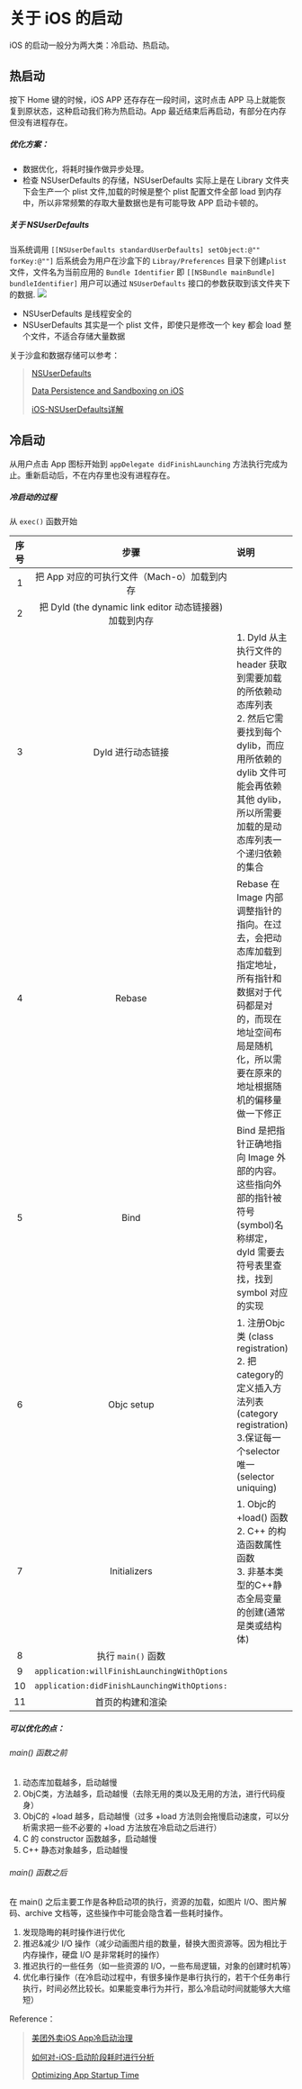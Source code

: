# 关于 iOS 的启动
iOS 的启动一般分为两大类：冷启动、热启动。
## 热启动
按下 Home 键的时候，iOS APP 还存存在一段时间，这时点击 APP 马上就能恢复到原状态，这种启动我们称为热启动。App 最近结束后再启动，有部分在内存但没有进程存在。
##### 优化方案：
*  数据优化，将耗时操作做异步处理。
* 检查 NSUserDefaults 的存储，NSUserDefaults 实际上是在 Library 文件夹下会生产一个 plist 文件,加载的时候是整个 plist 配置文件全部 load 到内存中，所以非常频繁的存取大量数据也是有可能导致 APP 启动卡顿的。

##### 关于 NSUserDefaults
当系统调用 `[[NSUserDefaults standardUserDefaults] setObject:@"" forKey:@""]` 后系统会为用户在沙盒下的 `Libray/Preferences` 目录下创建`plist` 文件，文件名为当前应用的 `Bundle Identifier` 即 `[[NSBundle mainBundle] bundleIdentifier]` 用户可以通过 `NSUserDefaults` 接口的参数获取到该文件夹下的数据.
![](https://github.com/loveway/iOS-Knowledge/blob/master/image/NSUserDefaults-path.png?raw=true)

* NSUserDefaults 是线程安全的
* NSUserDefaults 其实是一个 plist 文件，即使只是修改一个 key 都会 load 整个文件，不适合存储大量数据

关于沙盒和数据存储可以参考：
> [NSUserDefaults](https://developer.apple.com/documentation/foundation/nsuserdefaults)
> 
> [Data Persistence and Sandboxing on iOS](https://code.tutsplus.com/tutorials/data-persistence-and-sandboxing-on-ios--mobile-14078)
> 
> [iOS-NSUserDefaults详解](https://juejin.im/post/5ce756aef265da1b6d3ffee6)

## 冷启动
从用户点击 App 图标开始到 `appDelegate didFinishLaunching` 方法执行完成为止。重新启动后，不在内存里也没有进程存在。
##### 冷启动的过程
从 `exec()` 函数开始

 序号 | 步骤 |  说明 | 
|:-------:|:-------:|:-------|
| 1 |把 App 对应的可执行文件（Mach-o）加载到内存 | |
| 2 |把 Dyld (the dynamic link editor 动态链接器) 加载到内存 | |
| 3 |Dyld 进行动态链接 | 1. Dyld 从主执行文件的 header 获取到需要加载的所依赖动态库列表<br>2. 然后它需要找到每个 dylib，而应用所依赖的 dylib 文件可能会再依赖其他 dylib，所以所需要加载的是动态库列表一个递归依赖的集合 |
| 4 | Rebase | Rebase 在 Image 内部调整指针的指向。在过去，会把动态库加载到指定地址，所有指针和数据对于代码都是对的，而现在地址空间布局是随机化，所以需要在原来的地址根据随机的偏移量做一下修正 |
| 5 | Bind | Bind 是把指针正确地指向 Image 外部的内容。这些指向外部的指针被符号(symbol)名称绑定，dyld 需要去符号表里查找，找到 symbol 对应的实现 |
| 6 | Objc setup |	1. 注册Objc类 (class registration)<br>2. 把category的定义插入方法列表 (category registration)<br>3.保证每一个selector唯一 (selector uniquing) |
| 7 | Initializers | 1. Objc的 +load() 函数<br>2. C++ 的构造函数属性函数<br>3. 非基本类型的C++静态全局变量的创建(通常是类或结构体) |
| 8 | 执行 `main()` 函数 | |
| 9 | `application:willFinishLaunchingWithOptions` | |
| 10 | `application:didFinishLaunchingWithOptions:` | |
| 11 | 首页的构建和渲染 | |   


##### 可以优化的点：
###### main() 函数之前
1. 动态库加载越多，启动越慢
2. ObjC类，方法越多，启动越慢（去除无用的类以及无用的方法，进行代码瘦身）
3. ObjC的 +load 越多，启动越慢（过多 +load 方法则会拖慢启动速度，可以分析需求把一些不必要的 +load 方法放在冷启动之后进行）
4. C 的 constructor 函数越多，启动越慢
5. C++ 静态对象越多，启动越慢

###### main() 函数之后
在 main() 之后主要工作是各种启动项的执行，资源的加载，如图片 I/O、图片解码、archive 文档等，这些操作中可能会隐含着一些耗时操作。
1. 发现隐晦的耗时操作进行优化
2. 推迟&减少 I/O 操作（减少动画图片组的数量，替换大图资源等。因为相比于内存操作，硬盘 I/O 是非常耗时的操作）
3. 推迟执行的一些任务（如一些资源的 I/O，一些布局逻辑，对象的创建时机等）
4. 优化串行操作（在冷启动过程中，有很多操作是串行执行的，若干个任务串行执行，时间必然比较长。如果能变串行为并行，那么冷启动时间就能够大大缩短）
            
Reference：
> [美团外卖iOS App冷启动治理](https://tech.meituan.com/2018/12/06/waimai-ios-optimizing-startup.html)
> 
> [如何对-iOS-启动阶段耗时进行分析](https://github.com/ming1016/study/wiki/%E5%A6%82%E4%BD%95%E5%AF%B9-iOS-%E5%90%AF%E5%8A%A8%E9%98%B6%E6%AE%B5%E8%80%97%E6%97%B6%E8%BF%9B%E8%A1%8C%E5%88%86%E6%9E%90)
> 
> [Optimizing App Startup Time](https://asciiwwdc.com/2016/sessions/406)
